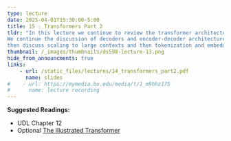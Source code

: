 ```yaml
---
type: lecture
date: 2025-04-01T15:30:00-5:00
title: 15 - Transformers Part 2
tldr: "In this lecture we continue to review the transformer architecture.
We continue the discussion of decoders and encoder-decoder architectures, 
then discuss scaling to large contexts and then tokenization and embedding."
thumbnail: /_images/thumbnails/ds598-lecture-13.png
hide_from_announcments: true
links: 
    - url: /static_files/lectures/14_transformers_part2.pdf
      name: slides
#    - url: https://mymedia.bu.edu/media/t/1_m9hhz175
#      name: lecture recording
---
```

**Suggested Readings:**
- UDL Chapter 12
- Optional [The Illustrated Transformer](https://jalammar.github.io/illustrated-transformer/)